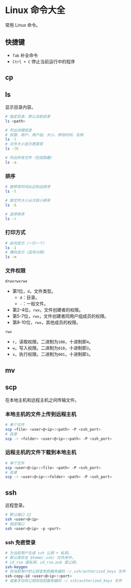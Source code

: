 # Linux 命令大全


常用 Linux 命令。

<!--more-->

## 快捷键

- `Tab` 补全命令
- `Ctrl + C` 停止当前运行中的程序

## cp

## ls

显示目录内容。

```bash
# 指定目录，默认当前目录
ls <path>

# 列出详细信息
# 权限、用户、用户组、大小、修改时间、名称
ls -l
# 文件大小显示更直观
ls -lh

# 列出所有文件（包括隐藏）
ls -a
```

### 排序

```bash
# 按修改时间从近到远排序
ls -t

# 按文件大小从大到小排序
ls -S

# 逆序排序
ls -r
```

### 打印方式

```bash
# 纵向显示（一行一个）
ls -1
# 横向显示（逗号分隔）
ls -m
```

### 文件权限

`drwxrwxrwx`

- 第1位，`d`，文件类型。
    - `d`：目录。
    - `-`：一般文件。
- 第2-4位，`rwx`，文件创建者的权限。
- 第5-7位，`rwx`，文件创建者同用户组成员的权限。
- 第8-10位，`rwx`，其他成员的权限。

`rwx`

- `r`，读取权限。二进制为`100`，十进制即`4`。
- `w`，写入权限。二进制为`010`，十进制即`2`。
- `x`，执行权限。二进制为`001`，十进制即`1`。

## mv

## scp

在本地主机和远程主机之间传输文件。

### 本地主机的文件上传到远程主机

```bash
# 单个文件
scp <file> <user>@<ip>:<path> -P <ssh_port>
# 目录
scp -r <folder> <user>@<ip>:<path> -P <ssh_port>
```

### 远程主机的文件下载到本地主机

```bash
# 单个文件
scp <user>@<ip>:<file> <path> -P <ssh_port>
# 目录
scp -r <user>@<ip>:<folder> <path> -P <ssh_port>
```

## ssh

远程登录。

```bash
# 默认端口 22
ssh <user>@<ip>
# 指定端口
ssh <user>@<ip> -p <port>
```

### ssh 免密登录

```bash
# 为当前用户生成 ssh 公钥 + 私钥。
# 默认保存在 $home/.ssh/ 文件夹中。
# id_rsa 是私钥，id_rsa.pub 是公钥。
ssh-keygen
# 将当前用户的公钥复制到服务器的 ~/.ssh/authorized_keys 文件
ssh-copy-id <user>@<ip>:<port>
# 或者手动将公钥添加到服务器的 ~/.ssh/authorized_keys 文件
```

